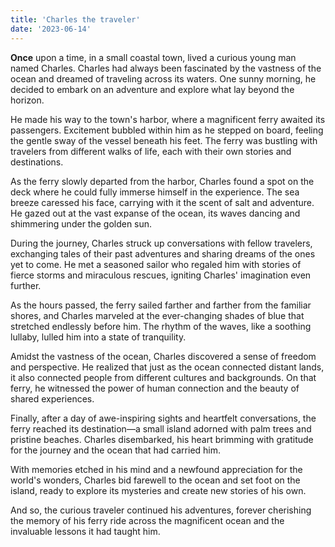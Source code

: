 ```yaml
---
title: 'Charles the traveler'
date: '2023-06-14'
---
```


**Once** upon a time, in a small coastal town, lived a curious young man named Charles. Charles had always been fascinated by the vastness of the ocean and dreamed of traveling across its waters. One sunny morning, he decided to embark on an adventure and explore what lay beyond the horizon.

He made his way to the town's harbor, where a magnificent ferry awaited its passengers. Excitement bubbled within him as he stepped on board, feeling the gentle sway of the vessel beneath his feet. The ferry was bustling with travelers from different walks of life, each with their own stories and destinations.

As the ferry slowly departed from the harbor, Charles found a spot on the deck where he could fully immerse himself in the experience. The sea breeze caressed his face, carrying with it the scent of salt and adventure. He gazed out at the vast expanse of the ocean, its waves dancing and shimmering under the golden sun.

During the journey, Charles struck up conversations with fellow travelers, exchanging tales of their past adventures and sharing dreams of the ones yet to come. He met a seasoned sailor who regaled him with stories of fierce storms and miraculous rescues, igniting Charles' imagination even further.

As the hours passed, the ferry sailed farther and farther from the familiar shores, and Charles marveled at the ever-changing shades of blue that stretched endlessly before him. The rhythm of the waves, like a soothing lullaby, lulled him into a state of tranquility.

Amidst the vastness of the ocean, Charles discovered a sense of freedom and perspective. He realized that just as the ocean connected distant lands, it also connected people from different cultures and backgrounds. On that ferry, he witnessed the power of human connection and the beauty of shared experiences.

Finally, after a day of awe-inspiring sights and heartfelt conversations, the ferry reached its destination—a small island adorned with palm trees and pristine beaches. Charles disembarked, his heart brimming with gratitude for the journey and the ocean that had carried him.

With memories etched in his mind and a newfound appreciation for the world's wonders, Charles bid farewell to the ocean and set foot on the island, ready to explore its mysteries and create new stories of his own.

And so, the curious traveler continued his adventures, forever cherishing the memory of his ferry ride across the magnificent ocean and the invaluable lessons it had taught him.